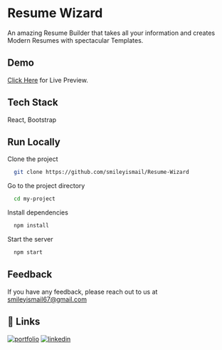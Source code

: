 # Resume Wizard

An amazing Resume Builder that takes all your information and creates Modern Resumes with spectacular Templates.

## Demo

<a href="https://resume-wizard.netlify.app/" target="_blank">Click Here</a> for Live Preview.

## Tech Stack

React, Bootstrap

## Run Locally

Clone the project

```bash
  git clone https://github.com/smileyismail/Resume-Wizard
```

Go to the project directory

```bash
  cd my-project
```

Install dependencies

```bash
  npm install
```

Start the server

```bash
  npm start
```

## Feedback

If you have any feedback, please reach out to us at smileyismail67@gmail.com

## 🔗 Links

[![portfolio](https://img.shields.io/badge/my_portfolio-000?style=for-the-badge&logo=ko-fi&logoColor=white)](https://smiley-ismail.netlify.app/)
[![linkedin](https://img.shields.io/badge/linkedin-0A66C2?style=for-the-badge&logo=linkedin&logoColor=white)](https://www.linkedin.com/in/smileyismail/)
